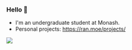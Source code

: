 ### Hello 👋 

- I'm an undergraduate student at Monash. 
- Personal projects: https://ran.moe/projects/ 

<a href="https://wakatime.com"><img src="https://wakatime.com/share/@ce0b72e4-25ca-41dc-99e6-26fc5b51eb0a/ca2ebc8e-2ddf-42c3-b69d-9db61b1d5382.png" /></a>
